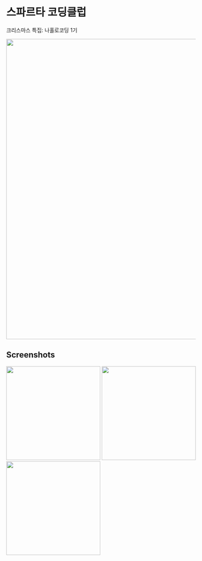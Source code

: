 # 스파르타 코딩클럽
크리스마스 특집: 나홀로코딩 1기

<img width="800" src="https://user-images.githubusercontent.com/62004474/102679924-fb5f0200-41f6-11eb-93ab-02a40bfc5c7d.jpg">



Screenshots
--------------

<div>
  <img width="250" src="https://user-images.githubusercontent.com/62004474/102680032-37df2d80-41f8-11eb-8528-c8d8a811efc6.PNG">
  <img width="250" src="https://user-images.githubusercontent.com/62004474/102679982-b8515e80-41f7-11eb-8481-6828eae2b995.PNG">
  <img width="250" src="https://user-images.githubusercontent.com/62004474/102680001-e6cf3980-41f7-11eb-87bb-158e2350eed3.PNG">
</div>

